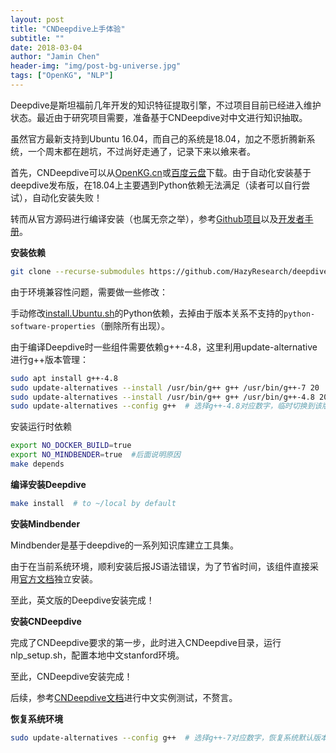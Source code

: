 ```yaml
---
layout: post
title: "CNDeepdive上手体验"
subtitle: ""
date: 2018-03-04
author: "Jamin Chen"
header-img: "img/post-bg-universe.jpg"
tags: ["OpenKG", "NLP"]
---
```


Deepdive是斯坦福前几年开发的知识特征提取引擎，不过项目目前已经进入维护状态。最近由于研究项目需要，准备基于CNDeepdive对中文进行知识抽取。

虽然官方最新支持到Ubuntu 16.04，而自己的系统是18.04，加之不愿折腾新系统，一个周末都在趟坑，不过尚好走通了，记录下来以飨来者。

<!-- more -->

首先，CNDeepdive可以从[OpenKG.cn](http://www.openkg.cn/tool/cn-deepdive)或[百度云盘](https://pan.baidu.com/s/1slLpYVz)下载。由于自动化安装基于deepdive发布版，在18.04上主要遇到Python依赖无法满足（读者可以自行尝试），自动化安装失败！

转而从官方源码进行编译安装（也属无奈之举），参考[Github项目](https://github.com/HazyResearch/deepdive)以及[开发者手册](https://github.com/HazyResearch/deepdive/blob/master/doc/developer.md#readme)。

**安装依赖**

```bash
git clone --recurse-submodules https://github.com/HazyResearch/deepdive.git
```
由于环境兼容性问题，需要做一些修改：

手动修改[install.Ubuntu.sh](https://github.com/HazyResearch/deepdive/blob/master/util/install/install.Ubuntu.sh)的Python依赖，去掉由于版本关系不支持的`python-software-properties`（删除所有出现）。

由于编译Deepdive时一些组件需要依赖g++-4.8，这里利用update-alternative进行g++版本管理：
```bash
sudo apt install g++-4.8
sudo update-alternatives --install /usr/bin/g++ g++ /usr/bin/g++-7 20  # 系统默认版本
sudo update-alternatives --install /usr/bin/g++ g++ /usr/bin/g++-4.8 20
sudo update-alternatives --config g++  # 选择g++-4.8对应数字，临时切换到该版本
```

安装运行时依赖

```bash
export NO_DOCKER_BUILD=true
export NO_MINDBENDER=true  #后面说明原因
make depends
```

**编译安装Deepdive**

```bash
make install  # to ~/local by default
```

**安装Mindbender**

Mindbender是基于deepdive的一系列知识库建立工具集。

由于在当前系统环境，顺利安装后报JS语法错误，为了节省时间，该组件直接采用[官方文档](https://github.com/HazyResearch/mindbender)独立安装。

至此，英文版的Deepdive安装完成！

**安装CNDeepdive**

完成了CNDeepdive要求的第一步，此时进入CNDeepdive目录，运行nlp_setup.sh，配置本地中文stanford环境。

至此，CNDeepdive安装完成！

后续，参考[CNDeepdive文档](http://openkg1.oss-cn-beijing.aliyuncs.com/478e0087-8dd6-417c-9a49-4ce12f5ec22c/tutorial.pdf)进行中文实例测试，不赘言。

**恢复系统环境**

```bash
sudo update-alternatives --config g++  # 选择g++-7对应数字，恢复系统默认版本
```
